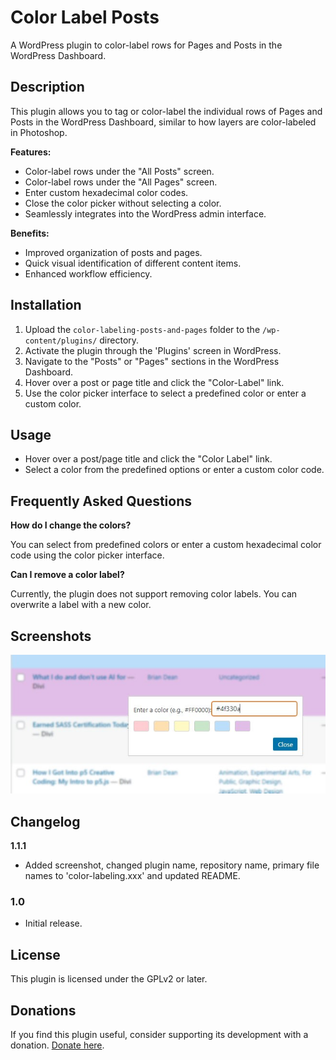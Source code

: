 # Color Label Posts

A WordPress plugin to color-label rows for Pages and Posts in the WordPress Dashboard.

## Description

This plugin allows you to tag or color-label the individual rows of Pages and Posts in the WordPress Dashboard, similar to how layers are color-labeled in Photoshop.

**Features:**
- Color-label rows under the "All Posts" screen.
- Color-label rows under the "All Pages" screen.
- Enter custom hexadecimal color codes.
- Close the color picker without selecting a color.
- Seamlessly integrates into the WordPress admin interface.

**Benefits:**
- Improved organization of posts and pages.
- Quick visual identification of different content items.
- Enhanced workflow efficiency.

## Installation

1. Upload the `color-labeling-posts-and-pages` folder to the `/wp-content/plugins/` directory.
2. Activate the plugin through the 'Plugins' screen in WordPress.
3. Navigate to the "Posts" or "Pages" sections in the WordPress Dashboard.
4. Hover over a post or page title and click the "Color-Label" link.
5. Use the color picker interface to select a predefined color or enter a custom color.

## Usage

- Hover over a post/page title and click the \"Color Label\" link.
- Select a color from the predefined options or enter a custom color code.

## Frequently Asked Questions

**How do I change the colors?**

You can select from predefined colors or enter a custom hexadecimal color code using the color picker interface.

**Can I remove a color label?**

Currently, the plugin does not support removing color labels. You can overwrite a label with a new color.

## Screenshots

![Color Picker Interface](assets/screenshot.jpg)

## Changelog

**1.1.1**
- Added screenshot, changed plugin name, repository name, primary file names to 'color-labeling.xxx' and updated README.

### 1.0
- Initial release.

## License

This plugin is licensed under the GPLv2 or later.

## Donations

If you find this plugin useful, consider supporting its development with a donation. [Donate here](https://www.venmo.com/u/bridean77).

